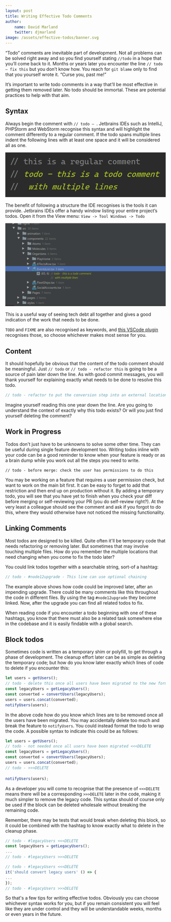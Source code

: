 ```yaml
---
layout: post
title: Writing Effective Todo Comments
author: 
    name: David Marland
    twitter: djmarland
image: /assets/effective-todos/banner.svg
---
```


“Todo” comments are inevitable part of development. Not all problems can be solved right away and so you find yourself stating `//todo` in a hope that you’ll come back to it.
Months or years later you encounter the line `// todo – fix this` but you don’t know how. You reach for `git blame` only to find that you yourself wrote it. “Curse you, past me!”

It’s important to write todo comments in a way that’ll be most effective in getting them removed later. No todo should be immortal. These are potential practices to help with that aim.

## Syntax
Always begin the comment with `// todo – `. Jetbrains IDEs such as IntelliJ, PHPStorm and WebStorm recognise this syntax and will highlight the comment differently to a regular comment. If the todo spans multiple lines indent the following lines with at least one space and it will be considered all as one.
  
[![Screenshot of the todo comment Highlighting in Jetbrains IDEs](/assets/effective-todos/structure.png)](https://tubealert.co.uk)  
  
The benefit of following a structure the IDE recognises is the tools it can provide. Jetbrains IDEs offer a handy window listing your entire project’s todos. Open it from the View menu:
`View -> Tool Windows -> Todo`
 
[![Screenshot of the Todo finder in Jetbrains IDEs](/assets/effective-todos/navigator.png)](https://tubealert.co.uk)

This is a useful way of seeing tech debt all together and gives a good indication of the work that needs to be done.

`TODO` and `FIXME` are also recognised as keywords, and [this VSCode plugin](https://marketplace.visualstudio.com/items?itemName=wayou.vscode-todo-highlight) recognises those, so choose whichever makes most sense for you.

## Content
It should hopefully be obvious that the content of the todo comment should be meaningful. 
Just `// todo` or `// todo - refactor this` is going to be a source of pain later down the line. 
As with good commit messages, you will thank yourself for explaining exactly what needs to be done to resolve this todo. 

```javascript
// todo - refactor to put the conversion step into an external location for reuse and better testing
```

Imagine yourself reading this one year down the line. Are you going to understand the context of exactly why this todo exists? Or will you just find yourself deleting the comment?

## Work in Progress
Todos don't just have to be unknowns to solve some other time. They can be useful during single feature development too. Writing todos inline with your code can be a good reminder to know when your feature is ready or as a brain dump while you work out all the steps you need to write.

```
// todo - before merge: check the user has permissions to do this
```

You may be working on a feature that requires a user permission check, but want to work on the main bit first. It can be easy to forget to add that restriction and then end up on production without it. By adding a temporary todo, you will see that you have yet to finish when you check your diff before merging or self-reviewing your PR (you do self-review right?). At the very least a colleague should see the comment and ask if you forgot to do this, where they would otherwise have not noticed the missing functionality.

## Linking Comments
Most todos are designed to be killed. Quite often it'll be temporary code that needs refactoring or removing later. But sometimes that may involve touching multiple files. How do you remember the multiple locations that need changing when you come to fix the todo later?

You could link todos together with a searchable string, sort-of a hashtag:

```php
// todo - #node12upgrade - This line can use optional chaining
```

The example above shows how code could be improved later, after an impending upgrade. There could be many comments like this throughout the code in different files. By using the tag `#node12upgrade` they become linked. Now, after the upgrade you can find all related todos to fix.

When reading code if you encounter a todo beginning with one of these hashtags, you know that there must also be a related task somewhere else in the codebase and it is easily findable with a global search.

## Block todos
Sometimes code is written as a temporary shim or polyfill, to get through a phase of development. The cleanup effort later can be as simple as deleting the temporary code; but how do you know later exactly which lines of code to delete if you encounter this:

```javascript
let users = getUsers();
// todo - delete this once all users have been migrated to the new format
const legacyUsers = getLegacyUsers();
const converted = convertUsers(legacyUsers);
users = users.concat(converted);
notifyUsers(users);
```

In the above code how do you know which lines are to be removed once all the users have been migrated. You may accidentally delete too much and break the feature to `notifyUsers`. You could instead format the todo to wrap the code. A possible syntax to indicate this could be as follows:

```javascript
let users = getUsers();
// todo - not needed once all users have been migrated <<<DELETE
const legacyUsers = getLegacyUsers();
const converted = convertUsers(legacyUsers);
users = users.concat(converted);
// todo - >>>DELETE

notifyUsers(users);
```

As a developer you will come to recognise that the presence of `<<<DELETE` means there will be a corresponding `>>>DELETE` later in the code, making it much simpler to remove the legacy code. This syntax should of course only be used if the block can be deleted wholesale without breaking the remaining code.

Remember, there may be tests that would break when deleting this block, so it could be combined with the hashtag to know exactly what to delete in the cleanup phase.

```javascript
// todo - #legacyUsers <<<DELETE
const legacyUsers = getLegacyUsers();
...
// todo - #legacyUsers >>>DELETE
```

```javascript
// todo - #legacyUsers <<<DELETE
it('should convert legacy users' () => {
...
});
// todo - #legacyUsers >>>DELETE
```

So that's a few tips for writing effective todos. Obviously you can choose whichever syntax works for you, but if you remain consistent you will feel like they are under control and they will be understandable weeks, months or even years in the future.
